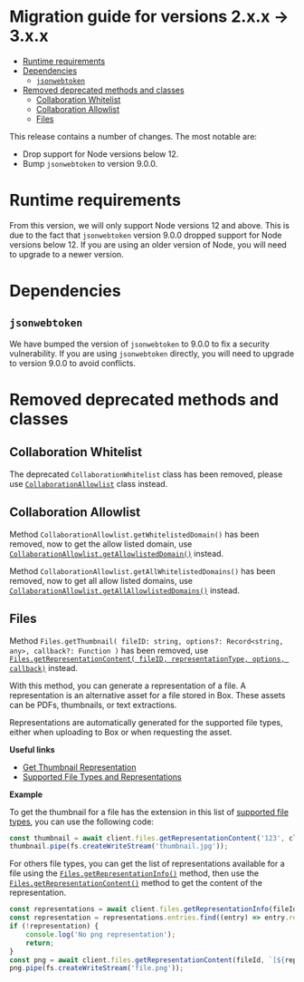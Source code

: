 # Migration guide for versions 2.x.x -> 3.x.x

<!-- START doctoc generated TOC please keep comment here to allow auto update -->
<!-- DON'T EDIT THIS SECTION, INSTEAD RE-RUN doctoc TO UPDATE -->

- [Runtime requirements](#runtime-requirements)
- [Dependencies](#dependencies)
  - [`jsonwebtoken`](#jsonwebtoken)
- [Removed deprecated methods and classes](#removed-deprecated-methods-and-classes)
  - [Collaboration Whitelist](#collaboration-whitelist)
  - [Collaboration Allowlist](#collaboration-allowlist)
  - [Files](#files)


<!-- END doctoc generated TOC please keep comment here to allow auto update -->

This release contains a number of changes. The most notable are:

- Drop support for Node versions below 12.
- Bump `jsonwebtoken` to version 9.0.0.

# Runtime requirements

From this version, we will only support Node versions 12 and above. This is due to the fact that `jsonwebtoken` version 9.0.0 dropped support for Node versions below 12. If you are using an older version of Node, you will need to upgrade to a newer version.

# Dependencies

## `jsonwebtoken`

We have bumped the version of `jsonwebtoken` to 9.0.0 to fix a security vulnerability. If you are using `jsonwebtoken` directly, you will need to upgrade to version 9.0.0 to avoid conflicts.

# Removed deprecated methods and classes

## Collaboration Whitelist

The deprecated `CollaborationWhitelist` class has been removed, please use [`CollaborationAllowlist`][collaboration-allow-list] class instead.

[collaboration-allow-list]: http://opensource.box.com/box-node-sdk/jsdoc/CollaborationAllowlist.html

## Collaboration Allowlist

Method `CollaborationAllowlist.getWhitelistedDomain()` has been removed, now to get the allow listed domain, use [`CollaborationAllowlist.getAllowlistedDomain()`][get-allowlisted-domains] instead.

Method `CollaborationAllowlist.getAllWhitelistedDomains()` has been removed, now to get all allow listed domains, use [`CollaborationAllowlist.getAllAllowlistedDomains()`][get-all-allowlisted-domains] instead.


[get-allowlisted-domains]: http://opensource.box.com/box-node-sdk/jsdoc/CollaborationAllowlist.html#getAllAllowlistedDomains
[get-all-allowlisted-domains]: http://opensource.box.com/box-node-sdk/jsdoc/CollaborationAllowlist.html#getAllAllowlistedDomains

## Files

Method `Files.getThumbnail( fileID: string, options?: Record<string, any>, callback?: Function )` has been removed, use [`Files.getRepresentationContent( fileID, representationType, options, callback)`][get-rep-content] instead.

With this method, you can generate a representation of a file. A representation is an alternative asset for a file stored in Box. These assets can be PDFs, thumbnails, or text extractions.

Representations are automatically generated for the supported file types, either when uploading to Box or when requesting the asset.


**Useful links**
- [Get Thumbnail Representation](https://developer.box.com/guides/representations/thumbnail-representation/)
- [Supported File Types and Representations](https://developer.box.com/guides/representations/supported-file-types/)

**Example**

To get the thumbnail for a file has the extension in this list of [supported file types][representations-thumbnail-file-type], you can use the following code:

 ```js
const thumbnail = await client.files.getRepresentationContent('123', client.files.representations.THUMBNAIL);
thumbnail.pipe(fs.createWriteStream('thumbnail.jpg'));
```

For others file types, you can get the list of representations available for a file using the [`Files.getRepresentationInfo()`][get-rep-info] method, then use the [`Files.getRepresentationContent()`][get-rep-content] method to get the content of the representation.

```js
const representations = await client.files.getRepresentationInfo(fileId);
const representation = representations.entries.find((entry) => entry.representation === 'png');
if (!representation) {
    console.log('No png representation');
    return;
}
const png = await client.files.getRepresentationContent(fileId, `[${representation.representation}?dimensions=${representation.properties.dimensions}]`);
png.pipe(fs.createWriteStream('file.png'));
```

[representations-thumbnail-file-type]: https://developer.box.com/guides/representations/thumbnail-representation/#supported-file-types
[get-rep-info]: http://opensource.box.com/box-node-sdk/jsdoc/Files.html#getRepresentationInfo
[get-rep-content]: http://opensource.box.com/box-node-sdk/jsdoc/Files.html#getRepresentationContent